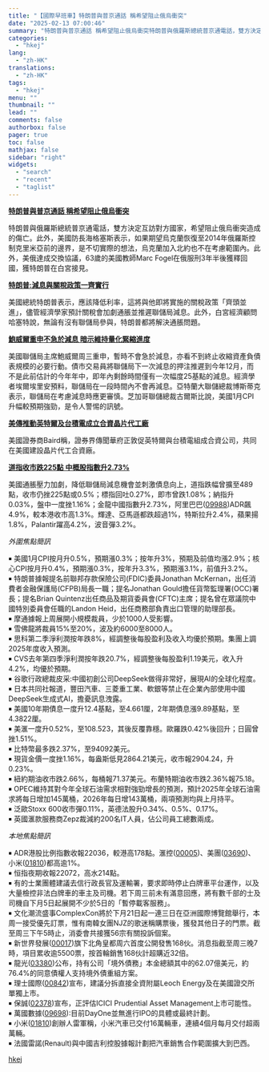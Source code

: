 ```yaml
---
title: "【國際早班車】特朗普與普京通話 稱希望阻止俄烏衝突"
date: "2025-02-13 07:00:46"
summary: "特朗普與普京通話 稱希望阻止俄烏衝突特朗普與俄羅斯總統普京通電話，雙方決定互訪對方國家，希望阻止俄烏..."
categories:
  - "hkej"
lang:
  - "zh-HK"
translations:
  - "zh-HK"
tags:
  - "hkej"
menu: ""
thumbnail: ""
lead: ""
comments: false
authorbox: false
pager: true
toc: false
mathjax: false
sidebar: "right"
widgets:
  - "search"
  - "recent"
  - "taglist"
---
```


[**特朗普與普京通話 稱希望阻止俄烏衝突**](https://m.hkej.com/landing/mobarticle2/id/3998506/)  
  
特朗普與俄羅斯總統普京通電話，雙方決定互訪對方國家，希望阻止俄烏衝突造成的傷亡。此外，美國防長海格塞斯表示，如果期望烏克蘭恢復至2014年俄羅斯控制克里米亞前的邊界，是不切實際的想法，烏克蘭加入北約也不在考慮範圍內。此外，美俄達成交換協議，63歲的美國教師Marc Fogel在俄服刑3年半後獲釋回國，獲特朗普在白宮接見。

[**特朗普:減息與關稅政策一齊實行**](https://m.hkej.com/landing/mobarticle2/id/3998418/)  
  
美國總統特朗普表示，應該降低利率，這將與他即將實施的關稅政策「齊頭並進」，儘管經濟學家預計關稅會加劇通脹並推遲聯儲局減息。此外，白宮經濟顧問哈塞特說，無論有沒有聯儲局參與，特朗普都將解決通脹問題。

[**鮑威爾重申不急於減息 暗示維持量化緊縮進度**](https://m.hkej.com/landing/mobarticle2/id/3998526/)  
  
美國聯儲局主席鮑威爾周三重申，暫時不會急於減息，亦看不到終止收縮資產負債表規模的必要行動。債市交易員將聯儲局下一次減息的押注推遲到今年12月，而不是此前估計的今年年中，即年內剩餘時間僅有一次幅度25基點的減息。經濟學者埃爾埃里安預料，聯儲局在一段時間內不會再減息。亞特蘭大聯儲總裁博斯蒂克表示，聯儲局在考慮減息時應更審慎。芝加哥聯儲總裁古爾斯比說，美國1月CPI升幅較預期強勁，是令人警惕的訊號。

[**美傳推動英特爾及台積電成立合資晶片代工廠**](https://m.hkej.com/landing/mobarticle2/id/3998517/)  
  
美國證券商Baird稱，證券界傳聞華府正敦促英特爾與台積電組成合資公司，共同在美國建設晶片代工合資廠。

[**道指收市跌225點 中概股指數升2.73%**](https://m.hkej.com/landing/mobarticle2/id/3998522/)  
  
美國通脹壓力加劇，降低聯儲局減息機會並刺激債息向上，道指跌幅曾擴至489點，收市仍挫225點或0.5%；標指回吐0.27%，即市曾跌1.08%；納指升0.03%，盤中一度挫1.16%；金龍中國指數升2.73%，阿里巴巴([09988](https://stock360.hkej.com/quotePlus/09988))ADR飆4.9%，較本港收市高1.3%。輝達、亞馬遜都跌超過1%，特斯拉升2.4%，蘋果揚1.8%，Palantir躍高4.2%，波音彈3.2%。

*外圍焦點簡訊*

￭ 美國1月CPI按月升0.5%，預期漲0.3%；按年升3%，預期及前值均漲2.9%；核心CPI按月升0.4%，預期漲0.3%，按年升3.3%，預期漲3.1%，前值升3.2%。  
￭ 特朗普據報提名前聯邦存款保險公司(FDIC)委員Jonathan McKernan，出任消費者金融保護局(CFPB)局長一職；提名Jonathan Gould擔任貨幣監理署(OCC)署長；提名Brian Quintenz出任商品及期貨委員會(CFTC)主席；提名曾在眾議院中國特別委員會任職的Landon Heid，出任商務部負責出口管理的助理部長。  
￭ 摩通據報上周展開小規模裁員，少於1000人受影響。  
￭ 雪佛龍將裁員15%至20%，波及約6000至8000人。  
￭ 思科第二季淨利潤按年跌8%，經調整後每股盈利及收入均優於預期。集團上調2025年度收入預測。  
￭ CVS去年第四季淨利潤按年跌20.7%，經調整後每股盈利1.19美元，收入升4.2%，均優於預期。  
￭ 谷歌行政總裁皮采:中國初創公司DeepSeek做得非常好，展現AI的全球化程度。  
￭ 日本共同社報道，豐田汽車、三菱重工業、軟銀等禁止在企業內部使用中國DeepSeek生成式AI，擔憂訊息洩露。  
￭ 美國10年期債息一度升12.4基點，至4.661厘，2年期債息漲9.89基點，至4.3822厘。  
￭ 美滙一度升0.52%，至108.523，其後反覆靠穩。歐羅跌0.42%後回升；日圓曾挫1.51%。  
￭ 比特幣最多跌2.37%，至94092美元。  
￭ 現貨金價一度挫1.16%，每盎斯低見2864.21美元，收市報2904.24，升0.23%。  
￭ 紐約期油收市跌2.66%，每桶報71.37美元。布蘭特期油收市跌2.36%報75.18。  
￭ OPEC維持其對今年全球石油需求相對強勁增長的預測，預計2025年全球石油需求將每日增加145萬桶，2026年每日增143萬桶，兩項預測均與上月持平。  
￭ 泛歐Stoxx 600收市彈0.11%，英德法股升0.34%、0.5%、0.17%。  
￭ 英國滙款服務商Zepz裁減約200名IT人員，佔公司員工總數兩成。

*本地焦點簡訊*

￭ ADR港股比例指數收報22036，較港高178點。滙控([00005](https://stock360.hkej.com/quotePlus/00005))、美團([03690](https://stock360.hkej.com/quotePlus/03690))、小米([01810](https://stock360.hkej.com/quotePlus/01810))都高逾1%。  
￭ 恒指夜期收報22072，高水214點。  
￭ 有的士業團體建議去信行政長官及運輸署，要求即時停止白牌車平台運作，以及大量檢控非法白牌車的車主及司機。若下周三前未有滿意回應，將有數千部的士及司機自下月5日起展開不少於5日的「暫停載客服務」。  
￭ 文化潮流盛事ComplexCon將於下月21日起一連三日在亞洲國際博覽館舉行，本周一接受優先訂票，惟有南韓女團NJZ的歌迷稱購票後，獲發其他日子的門票。截至周三下午5時止，消委會共接獲56宗有關投訴個案。  
￭ 新世界發展([00017](https://stock360.hkej.com/quotePlus/00017))旗下北角皇都周六首度公開發售168伙。消息指截至周三晚7時，項目累收逾5500票，按首輪銷售168伙計超購近32倍。  
￭ 龍光([03380](https://stock360.hkej.com/quotePlus/03380))公布，持有公司「境外債務」本金總額其中的62.07億美元，約76.4%的同意債權人支持境外債重組方案。  
￭ 理士國際([00842](https://stock360.hkej.com/quotePlus/00842))宣布，建議分拆直接全資附屬Leoch Energy及在美國證交所單獨上市。  
￭ 保誠([02378](https://stock360.hkej.com/quotePlus/02378))宣布，正評估ICICI Prudential Asset Management上市可能性。  
￭ 萬國數據([09698](https://stock360.hkej.com/quotePlus/09698)):目前DayOne並無進行IPO的具體或最終計劃。  
￭ 小米([01810](https://stock360.hkej.com/quotePlus/01810))創辦人雷軍稱，小米汽車已交付16萬輛車，連續4個月每月交付超兩萬輛。  
￭ 法國雷諾(Renault)與中國吉利控股據報計劃把汽車銷售合作範圍擴大到巴西。

[hkej](https://www2.hkej.com/instantnews/international/article/3998542/%E3%80%90%E5%9C%8B%E9%9A%9B%E6%97%A9%E7%8F%AD%E8%BB%8A%E3%80%91%E7%89%B9%E6%9C%97%E6%99%AE%E8%88%87%E6%99%AE%E4%BA%AC%E9%80%9A%E8%A9%B1+%E7%A8%B1%E5%B8%8C%E6%9C%9B%E9%98%BB%E6%AD%A2%E4%BF%84%E7%83%8F%E8%A1%9D%E7%AA%81)
